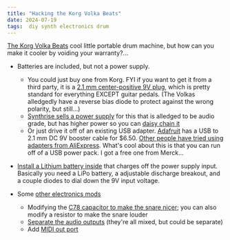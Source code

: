 ```yaml
---
title: "Hacking the Korg Volka Beats"
date: 2024-07-19
tags:  diy synth electronics drum
---
```


[The Korg Volka Beats](https://www.korg.com/us/products/dj/volca_beats/) cool little portable drum machine, but how can you make it cooler by voiding your warranty?...

- Batteries are included, but not a power supply. 
    - You could just buy one from Korg.  FYI if you want to get it from a third party, it is a [2.1 mm center-positive 9V plug](https://www.reddit.com/r/synthesizers/comments/7oaqnk/whos_stupid_idea_was_it_to_make_volca_power/), which is pretty standard for everything EXCEPT guitar pedals.  (The Volkas alledgedly have a reverse bias diode to protect against the wrong polarity, but still...)
    - [Synthrise sells a power supply](https://synth-rise.com/products/pa2pro-us) for this that is alledged to be audio grade, but has higher power so you can [daisy chain it](https://synth-rise.com/products/dc5?pr_prod_strat=jac&pr_rec_id=b4564faf6&pr_rec_pid=6543582855353&pr_ref_pid=6543582953657&pr_seq=uniform)
    - Or just drive it off of an existing USB adapter.  [Adafruit](https://www.adafruit.com/product/2777) has a USB to 2.1 mm DC 9V booster cable for $6.50.  [Other people have tried using adapters from AliExpress](https://ranzee.com/korg-volca-mobile-power-for-under-5/). What's cool about this is that you can run off of a USB power pack.  I got a free one from Merck...

- [Install a Lithium battery inside](https://www.instructables.com/Korg-Volca-Lithium-Battery-Mod/) that charges off the power supply input. Basically you need a LiPo battery, a adjustable discharge breakout, and a couple diodes to dial down the 9V input voltage. 

- Some [other electronics mods](https://drolez.com/blog/music/korg-volca-beats-mods-guide.php)
    - Modifying the [C78 capacitor to make the snare nicer](https://modwiggler.com/forum/viewtopic.php?t=193238#p2710371); you can also modify a resistor to make the snare louder
    - [Separate the audio outputs](https://www.instructables.com/Improve-Korg-Volca-Beats-with-Individual-Out-Mod/) (they're all mixed, but could be separate)
    - Add [MIDI out port](https://blog.utopianlabs.com/2013/09/korg-volca-beats-midi-out/)

